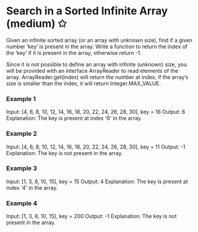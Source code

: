 # Search in a Sorted Infinite Array (medium) ✩

Given an infinite sorted array (or an array with unknown size), find if a given number ‘key’ is present in the array. 
Write a function to return the index of the ‘key’ if it is present in the array, otherwise return -1.

Since it is not possible to define an array with infinite (unknown) size, 
you will be provided with an interface ArrayReader to read elements of the array. 
ArrayReader.get(index) will return the number at index; 
if the array’s size is smaller than the index, it will return Integer.MAX_VALUE.



### Example 1
Input: [4, 6, 8, 10, 12, 14, 16, 18, 20, 22, 24, 26, 28, 30], key = 16
Output: 6
Explanation: The key is present at index '6' in the array.

### Example 2
Input: [4, 6, 8, 10, 12, 14, 16, 18, 20, 22, 24, 26, 28, 30], key = 11
Output: -1
Explanation: The key is not present in the array.

### Example 3
Input: [1, 3, 8, 10, 15], key = 15
Output: 4
Explanation: The key is present at index '4' in the array.

### Example 4
Input: [1, 3, 8, 10, 15], key = 200
Output: -1
Explanation: The key is not present in the array.